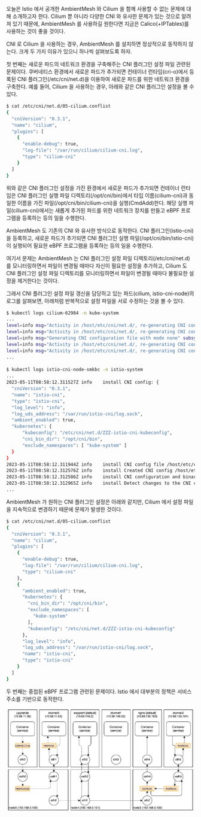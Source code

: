 오늘은 Istio 에서 공개한 AmbientMesh 와 Cilium 을 함께 사용할 수 없는 문제에 대해 소개하고자 한다. Cilium 뿐 아니라 다양한 CNI 와 유사한 문제가 있는 것으로 알려져 있기 때문에, AmbientMesh 를 사용하길 원한다면 지금은 Calico(+IPTables)를 사용하는 것이 좋을 것이다.

CNI 로 Cilium 을 사용하는 경우, AmbientMesh 를 설치하면 정상적으로 동작하지 않는다. 크게 두 가지 이유가 있으니 하나씩 살펴보도록 하자.

첫 번째는 새로운 파드의 네트워크 환경을 구축해주는 CNI 플러그인 설정 파일 관련된 문제이다. 쿠버네티스 환경에서 새로운 파드가 추가되면 컨테이너 런타임(cri-o)에서 등록된 CNI 플러그인(/etc/cni/net.d)을 이용하여 새로운 파드를 위한 네트워크 환경을 구축한다. 예를 들어, Cilium 을 사용하는 경우, 아래와 같은 CNI 플러그인 설정을 볼 수 있다.

```bash
$ cat /etc/cni/net.d/05-cilium.conflist
{
  "cniVersion": "0.3.1",
  "name": "cilium",
  "plugins": [
    {
      "enable-debug": true,
      "log-file": "/var/run/cilium/cilium-cni.log",
      "type": "cilium-cni"
    }
  ]
}
```

위와 같은 CNI 플러그인 설정을 가진 환경에서 새로운 파드가 추가되면 컨테이너 런타임은 CNI 플러그인 실행 파일 디렉토리(/opt/cni/bin)에서 타입 이름(cilium-cni)과 동일한 이름을 가진 파일(/opt/cni/bin/cilium-cni)을 실행(CmdAdd)한다. 해당 실행 파일(cilium-cni)에서는 새롭게 추가된 파드를 위한 네트워크 장치를 만들고 eBPF 프로그램을 등록하는 등의 일을 수행한다.

AmbientMesh 도 기존의 CNI 와 유사한 방식으로 동작한다. CNI 플러그인(istio-cni)을 등록하고, 새로운 파드가 추가되면 CNI 플러그인 실행 파일(/opt/cni/bin/istio-cni)이 실행되어 필요한 eBPF 프로그램을 등록하는 등의 일을 수행한다.

여기서 문제는 AmbientMesh 는 CNI 플러그인 설정 파일 디렉토리(/etc/cni/net.d)를 모니터링하면서 파일이 변경될 때마다 자신이 필요한 설정을 추가하고, Cilium 도 CNI 플러그인 설정 파일 디렉토리를 모니터링하면서 파일이 변경될 때마다 불필요한 설정을 제거한다는 것이다.

그래서 CNI 플러그인 설정 파일 갱신을 담당하고 있는 파드(cilium, istio-cni-node)의 로그를 살펴보면, 아래처럼 반복적으로 설정 파일을 서로 수정하는 것을 볼 수 있다.

```bash
$ kubectl logs cilium-62984 -n kube-system
...
level=info msg="Activity in /host/etc/cni/net.d/, re-generating CNI configuration" subsys=cni-config
level=info msg="Activity in /host/etc/cni/net.d/, re-generating CNI configuration" subsys=cni-config
level=info msg="Generating CNI configuration file with mode none" subsys=cni-config
level=info msg="Activity in /host/etc/cni/net.d/, re-generating CNI configuration" subsys=cni-config
level=info msg="Activity in /host/etc/cni/net.d/, re-generating CNI configuration" subsys=cni-config
...

$ kubectl logs istio-cni-node-smkbc -n istio-system
...
2023-05-11T08:58:12.311527Z	info	install	CNI config: {
  "cniVersion": "0.3.1",
  "name": "istio-cni",
  "type": "istio-cni",
  "log_level": "info",
  "log_uds_address": "/var/run/istio-cni/log.sock",
  "ambient_enabled": true,
  "kubernetes": {
      "kubeconfig": "/etc/cni/net.d/ZZZ-istio-cni-kubeconfig",
      "cni_bin_dir": "/opt/cni/bin",
      "exclude_namespaces": [ "kube-system" ]
  }
}
2023-05-11T08:58:12.311944Z	info	install	CNI config file /host/etc/cni/net.d/05-cilium.conflist exists. Proceeding.
2023-05-11T08:58:12.312576Z	info	install	Created CNI config /host/etc/cni/net.d/05-cilium.conflist
2023-05-11T08:58:12.312586Z	info	install	CNI configuration and binaries reinstalled.
2023-05-11T08:58:12.312965Z	info	install	Detect changes to the CNI configuration and binaries, attempt reinstalling...
...
```

AmbientMesh 가 원하는 CNI 플러그인 설정은 아래와 같지만, Cilium 에서 설정 파일을 지속적으로 변경하기 때문에 문제가 발생한 것이다.

```bash
$ cat /etc/cni/net.d/05-cilium.conflist
{
  "cniVersion": "0.3.1",
  "name": "cilium",
  "plugins": [
    {
      "enable-debug": true,
      "log-file": "/var/run/cilium/cilium-cni.log",
      "type": "cilium-cni"
    },
    {
      "ambient_enabled": true,
      "kubernetes": {
        "cni_bin_dir": "/opt/cni/bin",
        "exclude_namespaces": [
          "kube-system"
        ],
        "kubeconfig": "/etc/cni/net.d/ZZZ-istio-cni-kubeconfig"
      },
      "log_level": "info",
      "log_uds_address": "/var/run/istio-cni/log.sock",
      "name": "istio-cni",
      "type": "istio-cni"
    }
  ]
}
```

두 번째는 중첩된 eBPF 프로그램 관련된 문제이다. Istio 에서 대부분의 정책은 서비스 주소를 기반으로 동작한다.

![istio.ambientmesh.cilium](./istio-ambientmesh-cilium.png)
